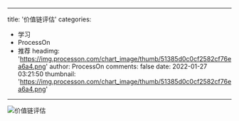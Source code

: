 
---
title: '价值链评估'
categories: 
 - 学习
 - ProcessOn
 - 推荐
headimg: 'https://img.processon.com/chart_image/thumb/51385d0c0cf2582cf76ea6a4.png'
author: ProcessOn
comments: false
date: 2022-01-27 03:21:50
thumbnail: 'https://img.processon.com/chart_image/thumb/51385d0c0cf2582cf76ea6a4.png'
---

<div>   
<img class="thumb" alt="价值链评估" src="https://img.processon.com/chart_image/thumb/51385d0c0cf2582cf76ea6a4.png" referrerpolicy="no-referrer">
<p></p>  
</div>
            